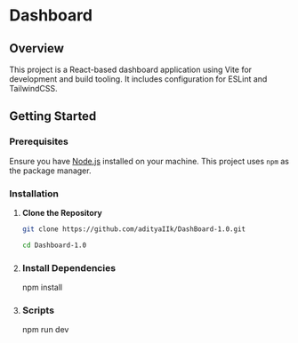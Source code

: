 # Dashboard

## Overview

This project is a React-based dashboard application using Vite for development and build tooling. It includes configuration for ESLint and TailwindCSS.

## Getting Started

### Prerequisites

Ensure you have [Node.js](https://nodejs.org/) installed on your machine. This project uses `npm` as the package manager.

### Installation

1. **Clone the Repository**

   ```sh
   git clone https://github.com/adityaIIk/DashBoard-1.0.git
   
   cd Dashboard-1.0
2. ### Install Dependencies
   npm install

3. ### Scripts

   npm run dev

